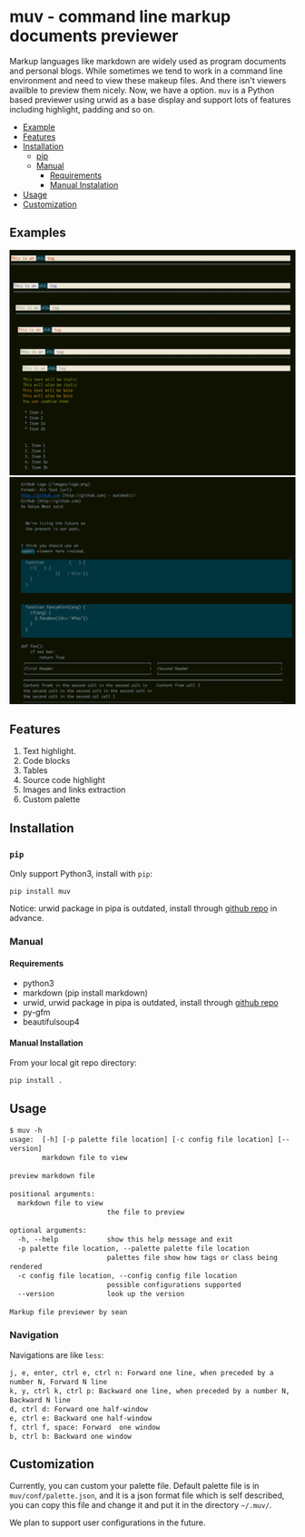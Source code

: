 # muv - command line markup documents previewer
Markup languages like markdown are widely used as program documents and personal blogs. While sometimes we tend to work in a command line environment and need to view these makeup files. And there isn't viewers availble to preview them nicely. Now, we have a option.
`muv` is a Python based previewer using urwid as a base display and support lots of features including highlight, padding and so on.
 
* [Example](#examples)
* [Features](#features)
* [Installation](#installation)
    * [pip](#pip)
    * [Manual](#manual)
        * [Requirements](#requirements)
        * [Manual Instalation](#manual-installation)
* [Usage](#usage)
* [Customization](#customization)

## Examples

![Example](images/example1.png)
![Example](images/example2.png)

## Features

1. Text highlight.
2. Code blocks
3. Tables
4. Source code highlight
5. Images and links extraction
6. Custom palette

## Installation

### `pip`

Only support Python3, install with `pip`:
```
pip install muv
```
Notice: urwid package in pipa is outdated, install through [github repo](http://github.com/urwid/urwid) in advance.
### Manual

#### Requirements

* python3
* markdown (pip install markdown)
* urwid, urwid package in pipa is outdated, install through [github repo](http://github.com/urwid/urwid)
* py-gfm
* beautifulsoup4

#### Manual Installation

From your local git repo directory:
```
pip install .
```

## Usage

```
$ muv -h
usage:  [-h] [-p palette file location] [-c config file location] [--version]
        markdown file to view

preview markdown file

positional arguments:
  markdown file to view
                        the file to preview

optional arguments:
  -h, --help            show this help message and exit
  -p palette file location, --palette palette file location
                        palettes file show how tags or class being rendered
  -c config file location, --config config file location
                        possible configurations supported
  --version             look up the version

Markup file previewer by sean
```

### Navigation 

Navigations are like `less`:
```
j, e, enter, ctrl e, ctrl n: Forward one line, when preceded by a number N, Forward N line
k, y, ctrl k, ctrl p: Backward one line, when preceded by a number N, Backward N line
d, ctrl d: Forward one half-window
e, ctrl e: Backward one half-window
f, ctrl f, space: Forward  one window
b, ctrl b: Backward one window
```

## Customization
Currently, you can custom your palette file. Default palette file is in `muv/conf/palette.json`, and it is a json format file which is self described, you can copy this file and change it and put it in the directory `~/.muv/`.

We plan to support user configurations in the future.



